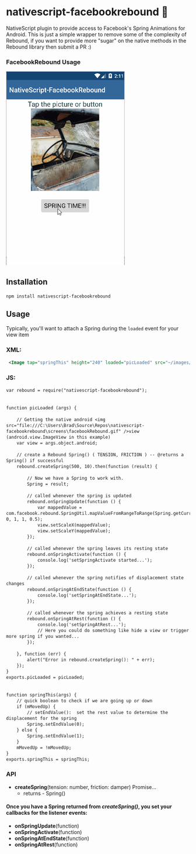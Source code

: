 # nativescript-facebookrebound :basketball:
NativeScript plugin to provide access to Facebook's Spring Animations for Android.
This is just a simple wrapper to remove some of the complexity of Rebound, if you want to provide more "sugar"
on the native methods in the Rebound library then submit a PR :)

### FacebookRebound Usage 
![FacebookRebound](screens/facebookRebound.gif)

## Installation
`npm install nativescript-facebookrebound`

## Usage

Typically, you'll want to attach a Spring during the `loaded` event for your view item
### XML:
```XML
 <Image tap="springThis" height="240" loaded="picLoaded" src="~/images/deadpool2.jpg" stretch="aspectFit" />
```
 
### JS:
```JS
var rebound = require("nativescript-facebookrebound");


function picLoaded (args) {

    // Getting the native android <img src="file:///C:\Users\Brad\Source\Repos\nativescript-facebookrebound\screens\facebookRebound.gif" />view (android.view.ImageView in this example)
    var view = args.object.android;

    // create a Rebound Spring() ( TENSION, FRICTION ) -- @returns a Spring() if successful
    rebound.createSpring(500, 10).then(function (result) {

        // Now we have a Spring to work with.
        Spring = result;       

        // called whenever the spring is updated
        rebound.onSpringUpdate(function () {
            var mappedValue = com.facebook.rebound.SpringUtil.mapValueFromRangeToRange(Spring.getCurrentValue(), 0, 1, 1, 0.5);
            view.setScaleX(mappedValue);
            view.setScaleY(mappedValue);
        });

        // called whenever the spring leaves its resting state
        rebound.onSpringActivate(function () {
            console.log('setSpringActivate started...');
        });

        // called whenever the spring notifies of displacement state changes
        rebound.onSpringAtEndState(function () {
            console.log('setSpringAtEndState...');
        });

        // called whenever the spring achieves a resting state
        rebound.onSpringAtRest(function () {
            console.log('setSpringAtRest...');
            // Here you could do something like hide a view or trigger more spring if you wanted...
        });

    }, function (err) {
        alert("Error in rebound.createSpring(): " + err);
    });
}
exports.picLoaded = picLoaded;


function springThis(args) {
    // quick boolean to check if we are going up or down
    if (mMovedUp) {
        // setEndValue():  set the rest value to determine the displacement for the spring
        Spring.setEndValue(0);
    } else {
        Spring.setEndValue(1);
    }
    mMovedUp = !mMovedUp;
}
exports.springThis = springThis;
```

### API

* **createSpring**(tension: number, friction: damper) Promise...
    * returns - Spring()

#### Once you have a Spring returned from *createSpring()*, you set your callbacks for the listener events:

* **onSpringUpdate**(function)
* **onSpringActivate**(function)
* **onSpringAtEndState**(function)
* **onSpringAtRest**(function)